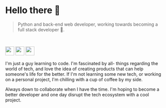 <!-- Greeting Section -->

# Hello there 👋

> Python and back-end web developer, working towards becoming a full stack developer 💪.

<br>

<!-- Contact me section -->

<p>
    <a href="mailto:asleyrobleto@gmail.com" target="_blank"><img height="28" src = "https://img.shields.io/badge/email-8B89CC?&style=for-the-badge&logo=protonmail&logoColor=white"></a>
    <a href="https://linkedin.com/in/asley-lópez-351abb217" target="_blank"> <img height="28" src = "https://img.shields.io/badge/-LinkedIn-0e76a8?style=for-the-badge&logo=Linkedin&logoColor=white"></a>
    <a href="https://twitter.com/Asley_Robleto" target="_blank"><img height="28" src = "https://img.shields.io/badge/-Twitter-00acee?style=for-the-badge&logo=Twitter&logoColor=white"></a>

</p>

<!-- Bio -->

<div>

I'm just a guy learning to code. I'm fascinated by all- things regarding the world of tech, and love the idea of creating products that can help someone's life for the better. If I'm not learning some new tech, or working on a personal project, I'm chilling with a cup of coffee by my side.

Always down to collaborate when I have the time. I'm hoping to become a better developer and one day disrupt the tech ecosystem with a cool project.

</div>








